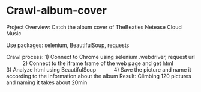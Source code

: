 # Crawl-album-cover
Project Overview: Catch the album cover of TheBeatles Netease Cloud Music  

Use packages: selenium, BeautifulSoup, requests  

Crawl process: 1) Connect to Chrome using selenium .webdriver, request url
           2) Connect to the iframe frame of the web page and get html
           3) Analyze html using BeautifulSoup
           4) Save the picture and name it according to the information about the album
Result: Climbing 120 pictures and naming it takes about 20min
